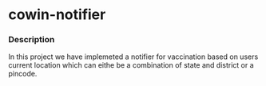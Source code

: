 # cowin-notifier

### Description

In this project we have implemeted a notifier for vaccination based on users current location which can eithe be a combination of state and district or a pincode.
